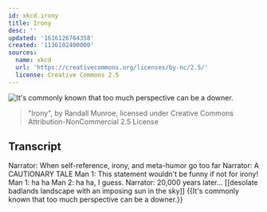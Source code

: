 ```yaml
---
id: xkcd.irony
title: Irony
desc: ''
updated: '1616126764358'
created: '1136102400000'
sources:
  name: xkcd
  url: 'https://creativecommons.org/licenses/by-nc/2.5/'
  license: Creative Commons 2.5
---
```

![It's commonly known that too much perspective can be a downer.](https://imgs.xkcd.com/comics/irony_color.jpg)
> "Irony", by Randall Munroe, licensed under Creative Commons Attribution-NonCommercial 2.5 License

## Transcript
Narrator: When self-reference, irony, and meta-humor go too far
Narrator: A CAUTIONARY TALE
Man 1: This statement wouldn't be funny if not for irony!
Man 1: ha ha
Man 2: ha ha, I guess.
Narrator: 20,000 years later...
[[desolate badlands landscape with an imposing sun in the sky]]
{{It's commonly known that too much perspective can be a downer.}}
